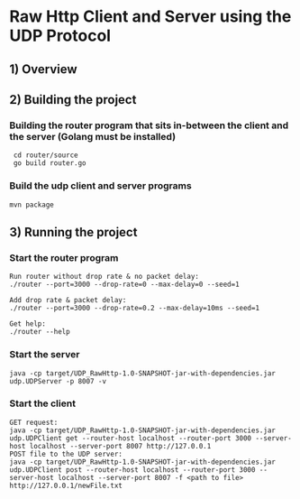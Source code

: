 # Raw Http Client and Server using the UDP Protocol

## 1) Overview


## 2) Building the project
  
### Building the router program that sits in-between the client and the server (Golang must be installed)

     cd router/source
     go build router.go
     
### Build the udp client and server programs

    mvn package
    
## 3) Running the project

### Start the router program

    Run router without drop rate & no packet delay:
    ./router --port=3000 --drop-rate=0 --max-delay=0 --seed=1

    Add drop rate & packet delay:
    ./router --port=3000 --drop-rate=0.2 --max-delay=10ms --seed=1
    
    Get help:
    ./router --help

### Start the server

    java -cp target/UDP_RawHttp-1.0-SNAPSHOT-jar-with-dependencies.jar udp.UDPServer -p 8007 -v
    
### Start the client

    GET request:
    java -cp target/UDP_RawHttp-1.0-SNAPSHOT-jar-with-dependencies.jar udp.UDPClient get --router-host localhost --router-port 3000 --server-host localhost --server-port 8007 http://127.0.0.1
    POST file to the UDP server:
    java -cp target/UDP_RawHttp-1.0-SNAPSHOT-jar-with-dependencies.jar udp.UDPClient post --router-host localhost --router-port 3000 --server-host localhost --server-port 8007 -f <path to file> http://127.0.0.1/newFile.txt
